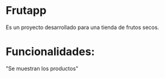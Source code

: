 Frutapp
===
Es un proyecto desarrollado para una tienda 
de frutos secos.

Funcionalidades:
===
"Se muestran los productos"